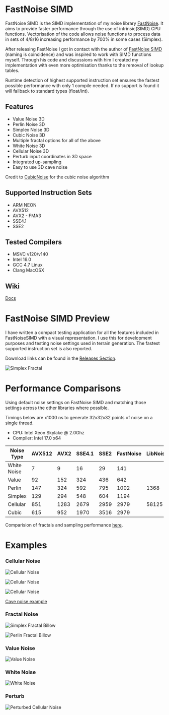 # FastNoise SIMD
FastNoise SIMD is the SIMD implementation of my noise library [FastNoise](https://github.com/Auburns/FastNoise). It aims to provide faster performance through the use of intrinsic(SIMD) CPU functions. Vectorisation of the code allows noise functions to process data in sets of 4/8/16 increasing performance by 700% in some cases (Simplex).

After releasing FastNoise I got in contact with the author of [FastNoise SIMD](https://github.com/jackmott/FastNoise-SIMD) (naming is coincidence) and was inspired to work with SIMD functions myself. Through his code and discussions with him I created my implementation with even more optimisation thanks to the removal of lookup tables. 

Runtime detection of highest supported instruction set ensures the fastest possible performance with only 1 compile needed. If no support is found it will fallback to standard types (float/int).

## Features

- Value Noise 3D
- Perlin Noise 3D
- Simplex Noise 3D
- Cubic Noise 3D
- Multiple fractal options for all of the above
- White Noise 3D
- Cellular Noise 3D
- Perturb input coordinates in 3D space
- Integrated up-sampling
- Easy to use 3D cave noise

Credit to [CubicNoise](https://github.com/jobtalle/CubicNoise) for the cubic noise algorithm

## Supported Instruction Sets
- ARM NEON
- AVX512
- AVX2 - FMA3
- SSE4.1
- SSE2

## Tested Compilers
- MSVC v120/v140
- Intel 16.0
- GCC 4.7 Linux
- Clang MacOSX

## Wiki
[Docs](https://github.com/Auburns/FastNoiseSIMD/wiki)

# FastNoise SIMD Preview

I have written a compact testing application for all the features included in FastNoiseSIMD with a visual representation. I use this for development purposes and testing noise settings used in terrain generation. The fastest supported instruction set is also reported.

Download links can be found in the [Releases Section](https://github.com/Auburns/FastNoiseSIMD/releases).

![Simplex Fractal](http://i.imgur.com/45JkT5j.png)

# Performance Comparisons
Using default noise settings on FastNoise SIMD and matching those settings across the other libraries where possible.

Timings below are x1000 ns to generate 32x32x32 points of noise on a single thread.

- CPU: Intel Xeon Skylake @ 2.0Ghz
- Compiler: Intel 17.0 x64

| Noise Type  | AVX512 | AVX2 | SSE4.1 | SSE2 | FastNoise | LibNoise |
|-------------|--------|------|--------|------|-----------|----------|
| White Noise | 7      | 9    | 16     | 29   | 141       |          |
| Value       | 92     | 152  | 324    | 436  | 642       |          |
| Perlin      | 147    | 324  | 592    | 795  | 1002      | 1368     |
| Simplex     | 129    | 294  | 548    | 604  | 1194      |          |
| Cellular    | 851    | 1283 | 2679   | 2959 | 2979      | 58125    |
| Cubic       | 615    | 952  | 1970   | 3516 | 2979      |          |

Comparision of fractals and sampling performance [here](https://github.com/Auburns/FastNoiseSIMD/wiki/In-depth-SIMD-level).

# Examples
### Cellular Noise
![Cellular Noise](http://i.imgur.com/RshUkoe.png)

![Cellular Noise](http://i.imgur.com/PjPYBXu.png)

![Cellular Noise](http://i.imgur.com/hyKjIuH.png)

[Cave noise example](https://www.youtube.com/watch?v=Df4Hidvq11M)

### Fractal Noise
![Simplex Fractal Billow](http://i.imgur.com/gURJtpc.png)

![Perlin Fractal Billow](http://i.imgur.com/IcjbpYz.png)

### Value Noise
![Value Noise](http://i.imgur.com/Ss22zRs.png)

### White Noise
![White Noise](http://i.imgur.com/wcTlyek.png)

### Perturb
![Perturbed Cellular Noise](http://i.imgur.com/xBKGo1E.png)

